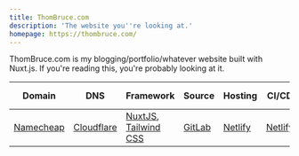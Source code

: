 ```yaml
---
title: ThomBruce.com
description: 'The website you''re looking at.'
homepage: https://thombruce.com/
---
```


ThomBruce.com is my blogging/portfolio/whatever website built with Nuxt.js. If you're reading this, you're probably looking at it.

| Domain | DNS | Framework | Source | Hosting | CI/CD | Status | Content API | CMS | CDN | Comments |
| --- | ---|  --- | --- | --- | --- | --- | --- | --- | --- | --- |
| [Namecheap](https://namecheap.com/) | [Cloudflare](https://cloudflare.com/) | [NuxtJS](https://nuxtjs.org/), [Tailwind CSS](https://tailwindcss.com/) | [GitLab](https://gitlab.com/) | [Netlify](https://netlify.com/) | [Netlify](https://netlify.com/) | [Upptime](https://status.thombruce.com/) | Static | File System | [GitLab](https://gitlab.com/), [Netlify](https://netlify.com/) | [Staticman](https://staticman.net/)

